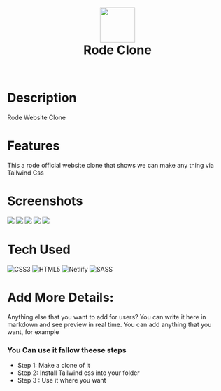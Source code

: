 <div align="center">
      <h1> <img src="https://github.com/AmanTrivedi1/Rode_Clone01/blob/main/assets/NTH-100_PL_P_RGB_01.svg" width="80px"><br/>Rode Clone</h1>
     </div>
<p align="center"> <a href="https://rodeclone01.netlify.app/" target="_blank"><img alt="" src="https://img.shields.io/badge/Website-EA4C89?style=normal&logo=dribbble&logoColor=white" style="vertical-align:center" /></a> <a href="https://www.instagram.com/_beingaman._/" target="_blank"><img alt="" src="https://img.shields.io/badge/Instagram-E4405F?style=normal&logo=instagram&logoColor=white" style="vertical-align:center" /></a> <a href="}" target="_blank"><img alt="" src="https://img.shields.io/badge/LinkedIn-0077B5?style=normal&logo=linkedin&logoColor=white" style="vertical-align:center" /></a> </p>

# Description
Rode Website Clone

# Features
This a rode official website clone that shows we can make any thing via Tailwind Css
# Screenshots
 <img src="https://github.com/AmanTrivedi1/Rode_Clone01/blob/main/assets/1st_card.jpeg"> <img src="https://github.com/AmanTrivedi1/Rode_Clone01/blob/main/assets/section-2.jpeg"> <img src="https://github.com/AmanTrivedi1/Rode_Clone01/blob/main/assets/section-4.jpeg"> <img src="https://github.com/AmanTrivedi1/Rode_Clone01/blob/main/assets/section2.jpeg"> <img src="https://github.com/AmanTrivedi1/Rode_Clone01/blob/main/assets/section3.jpeg">
# Tech Used
 ![CSS3](https://img.shields.io/badge/css3-%231572B6.svg?style=for-the-badge&logo=css3&logoColor=white) ![HTML5](https://img.shields.io/badge/html5-%23E34F26.svg?style=for-the-badge&logo=html5&logoColor=white) ![Netlify](https://img.shields.io/badge/netlify-%23000000.svg?style=for-the-badge&logo=netlify&logoColor=#00C7B7) ![SASS](https://img.shields.io/badge/SASS-hotpink.svg?style=for-the-badge&logo=SASS&logoColor=white)
      
# Add More Details:
Anything else that you want to add for users? You can write it here in markdown and see preview in real time. You can add anything that you want, for example

### You Can use it fallow theese steps
- Step 1: Make a clone of it
- Step 2: Install Tailwind css into your folder 
- Step 3 : Use it where you want




 


      
<!-- </> with 💛 by readMD (https://readmd.itsvg.in) -->
    
